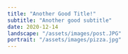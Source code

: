 ```yaml
---
title: "Another Good Title!"
subtitle: "Another good subtitle"
date: 2020-12-14
landscape: "/assets/images/post.JPG"
portrait: "/assets/images/pizza.jpg"
---
```

